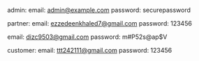 admin:
email: admin@example.com
password: securepassword

partner:
email: ezzedeenkhaled7@gmail.com
password: 123456

email: dizc9503@gmail.com
password: m#P52s@ap$V
    
customer:
email: ttt242111@gmail.com
password: 123456
